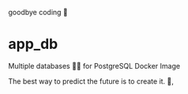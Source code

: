 goodbye coding 👋
# app_db

Multiple databases 🐳🐳 for PostgreSQL Docker Image


<!-- INSPIRATIONAL_QUOTE_START -->
The best way to predict the future is to create it.
👀,
<!-- INSPIRATIONAL_QUOTE_END -->
